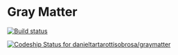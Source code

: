 Gray Matter
===========

[![Build status](http://img.shields.io/travis/danieltartarottisobrosa/graymatter.svg)](https://travis-ci.org/danieltartarottisobrosa/graymatter)

[ ![Codeship Status for danieltartarottisobrosa/graymatter](https://www.codeship.io/projects/21610d90-1a59-0132-42f9-66434e25f59b/status)](https://www.codeship.io/projects/34625)
